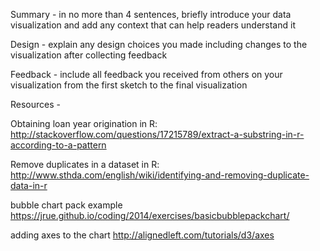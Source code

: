 Summary - in no more than 4 sentences, briefly introduce your data
          visualization and add any context that can help readers
          understand it


Design - explain any design choices you made including changes to
         the visualization after collecting feedback

Feedback - include all feedback you received from others on your
           visualization from the first sketch to the final visualization

Resources -

Obtaining loan year origination in R:
http://stackoverflow.com/questions/17215789/extract-a-substring-in-r-according-to-a-pattern

Remove duplicates in a dataset in R:
http://www.sthda.com/english/wiki/identifying-and-removing-duplicate-data-in-r

bubble chart pack example
https://jrue.github.io/coding/2014/exercises/basicbubblepackchart/

adding axes to the chart
http://alignedleft.com/tutorials/d3/axes
